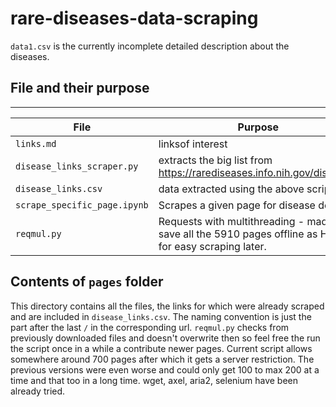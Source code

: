 # rare-diseases-data-scraping

`data1.csv` is the currently incomplete detailed description about the diseases.

## File and their purpose
----
|File|Purpose|
|--|--|
`links.md` | linksof interest
`disease_links_scraper.py` | extracts the big list from https://rarediseases.info.nih.gov/diseases.
`disease_links.csv` | data extracted using the above script
`scrape_specific_page.ipynb` | Scrapes a given page for disease details
`reqmul.py` | Requests with multithreading - made to save all the 5910 pages offline as HTML for easy scraping later.

## Contents of `pages` folder

This directory contains all the files, the links for which were already scraped and are included in `disease_links.csv`. The naming convention is just the part after the last `/` in the corresponding url.
`reqmul.py` checks from previously downloaded files and doesn't overwrite then so feel free the run the script once in a while a contribute newer pages. Current script allows somewhere around 700 pages after which it gets a server restriction. The previous versions were even worse and could only get 100 to max 200 at a time and that too in a long time. wget, axel, aria2, selenium have been already tried.
